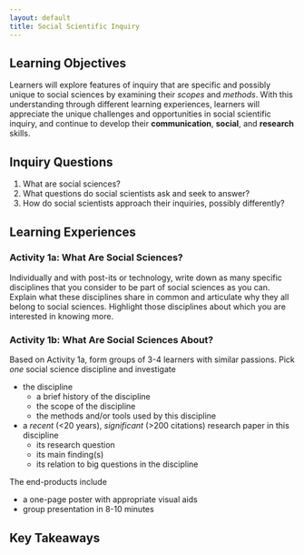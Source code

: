 ```yaml
---
layout: default
title: Social Scientific Inquiry
---
```


## Learning Objectives
Learners will explore features of inquiry that are specific and possibly unique to social sciences by examining their *scopes* and *methods*. With this understanding through different learning experiences, learners will appreciate the unique challenges and opportunities in social scientific inquiry, and continue to develop their **communication**, **social**, and **research** skills.

## Inquiry Questions
1. What are social sciences?
2. What questions do social scientists ask and seek to answer?
3. How do social scientists approach their inquiries, possibly differently?

## Learning Experiences

### Activity 1a: What Are Social Sciences?

Individually and with post-its or technology, write down as many specific disciplines that you consider to be part of social sciences as you can. Explain what these disciplines share in common and articulate why they all belong to social sciences. Highlight those disciplines about which you are interested in knowing more.

### Activity 1b: What Are Social Sciences About?

Based on Activity 1a, form groups of 3-4 learners with similar passions. Pick *one* social science discipline and investigate
- the discipline
  - a brief history of the discipline
  - the scope of the discipline
  - the methods and/or tools used by this discipline
- a *recent* (<20 years), *significant* (>200 citations) research paper in this discipline
  - its research question
  - its main finding(s)
  - its relation to big questions in the discipline

The end-products include
- a one-page poster with appropriate visual aids
- group presentation in 8-10 minutes

## Key Takeaways
